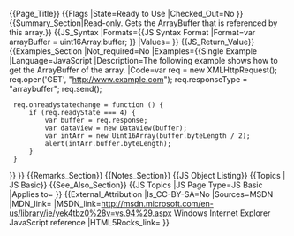 {{Page_Title}}
{{Flags
|State=Ready to Use
|Checked_Out=No
}}
{{Summary_Section|Read-only. Gets the ArrayBuffer that is referenced by this array.}}
{{JS_Syntax
|Formats={{JS Syntax Format
|Format=var arrayBuffer = uint16Array.buffer;
}}
|Values=
}}
{{JS_Return_Value}}
{{Examples_Section
|Not_required=No
|Examples={{Single Example
|Language=JavaScript
|Description=The following example shows how to get the ArrayBuffer of the array.
|Code=var req = new XMLHttpRequest();
     req.open('GET', "http://www.example.com");
     req.responseType = "arraybuffer";
     req.send();
 
     req.onreadystatechange = function () {
         if (req.readyState === 4) {
             var buffer = req.response;
             var dataView = new DataView(buffer);
             var intArr = new Uint16Array(buffer.byteLength / 2);
             alert(intArr.buffer.byteLength);
         }
     }
}}
}}
{{Remarks_Section}}
{{Notes_Section}}
{{JS Object Listing}}
{{Topics | JS Basic}}
{{See_Also_Section}}
{{JS Topics
|JS Page Type=JS Basic
|Applies to=
}}
{{External_Attribution
|Is_CC-BY-SA=No
|Sources=MSDN
|MDN_link=
|MSDN_link=http://msdn.microsoft.com/en-us/library/ie/yek4tbz0%28v=vs.94%29.aspx Windows Internet Explorer JavaScript reference
|HTML5Rocks_link=
}}